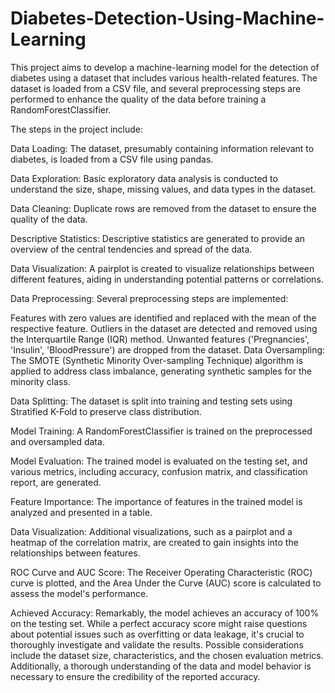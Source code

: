 # Diabetes-Detection-Using-Machine-Learning
This project aims to develop a machine-learning model for the detection of diabetes using a dataset that includes various health-related features. The dataset is loaded from a CSV file, and several preprocessing steps are performed to enhance the quality of the data before training a RandomForestClassifier.

The steps in the project include:

Data Loading: The dataset, presumably containing information relevant to diabetes, is loaded from a CSV file using pandas.

Data Exploration: Basic exploratory data analysis is conducted to understand the size, shape, missing values, and data types in the dataset.

Data Cleaning: Duplicate rows are removed from the dataset to ensure the quality of the data.

Descriptive Statistics: Descriptive statistics are generated to provide an overview of the central tendencies and spread of the data.

Data Visualization: A pairplot is created to visualize relationships between different features, aiding in understanding potential patterns or correlations.

Data Preprocessing: Several preprocessing steps are implemented:

Features with zero values are identified and replaced with the mean of the respective feature.
Outliers in the dataset are detected and removed using the Interquartile Range (IQR) method.
Unwanted features ('Pregnancies', 'Insulin', 'BloodPressure') are dropped from the dataset.
Data Oversampling: The SMOTE (Synthetic Minority Over-sampling Technique) algorithm is applied to address class imbalance, generating synthetic samples for the minority class.

Data Splitting: The dataset is split into training and testing sets using Stratified K-Fold to preserve class distribution.

Model Training: A RandomForestClassifier is trained on the preprocessed and oversampled data.

Model Evaluation: The trained model is evaluated on the testing set, and various metrics, including accuracy, confusion matrix, and classification report, are generated.

Feature Importance: The importance of features in the trained model is analyzed and presented in a table.

Data Visualization: Additional visualizations, such as a pairplot and a heatmap of the correlation matrix, are created to gain insights into the relationships between features.

ROC Curve and AUC Score: The Receiver Operating Characteristic (ROC) curve is plotted, and the Area Under the Curve (AUC) score is calculated to assess the model's performance.

Achieved Accuracy:
Remarkably, the model achieves an accuracy of 100% on the testing set. While a perfect accuracy score might raise questions about potential issues such as overfitting or data leakage, it's crucial to thoroughly investigate and validate the results. Possible considerations include the dataset size, characteristics, and the chosen evaluation metrics. Additionally, a thorough understanding of the data and model behavior is necessary to ensure the credibility of the reported accuracy.
